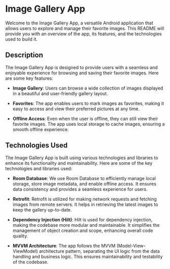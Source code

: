 # Image Gallery App

Welcome to the Image Gallery App, a versatile Android application that allows users to explore and manage their favorite images. This README will provide you with an overview of the app, its features, and the technologies used to build it.

## Description

The Image Gallery App is designed to provide users with a seamless and enjoyable experience for browsing and saving their favorite images. Here are some key features:

- **Image Gallery**: Users can browse a wide collection of images displayed in a beautiful and user-friendly gallery layout.

- **Favorites**: The app enables users to mark images as favorites, making it easy to access and view their preferred pictures at any time.

- **Offline Access**: Even when the user is offline, they can still view their favorite images. The app uses local storage to cache images, ensuring a smooth offline experience.

## Technologies Used

The Image Gallery App is built using various technologies and libraries to enhance its functionality and maintainability. Here are some of the key technologies and libraries used:

- **Room Database**: We use Room Database to efficiently manage local storage, store image metadata, and enable offline access. It ensures data consistency and provides a seamless experience for users.

- **Retrofit**: Retrofit is utilized for making network requests and fetching images from remote servers. It helps in retrieving the latest images to keep the gallery up-to-date.

- **Dependency Injection (Hilt)**: Hilt is used for dependency injection, making the codebase more modular and maintainable. It simplifies the management of object creation and scope, enhancing overall code quality.

-  **MVVM Architecture**: The app follows the MVVM (Model-View-ViewModel) architecture pattern, separating the UI logic from the data handling and business logic. This ensures maintainability and testability of the codebase.

